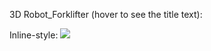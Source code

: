 3D Robot_Forklifter (hover to see the title text):

Inline-style: 
![](https://imgur.com/a/JqYzCd6)


